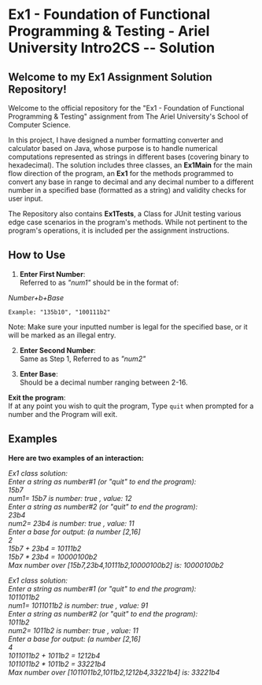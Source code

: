 # Ex1 - Foundation of Functional Programming & Testing - Ariel University Intro2CS -- Solution

## Welcome to my Ex1 Assignment Solution Repository!

Welcome to the official repository for the "Ex1 - Foundation of Functional Programming & Testing" assignment from The Ariel University's School of Computer Science.

In this project, I have designed a number formatting converter and calculator based on Java, whose purpose is to handle numerical computations represented as strings in different bases (covering binary to hexadecimal). The solution includes three classes, an **Ex1Main** for the main flow direction of the program, an **Ex1** for the methods programmed to convert any base in range to decimal and any decimal number to a different number in a specified base (formatted as a string) and validity checks for user input.

The Repository also contains **Ex1Tests**, a Class for JUnit testing various edge case scenarios in the program's methods. While not pertinent to the program's operations, it is included per the assignment instructions.

## How to Use

1. **Enter First Number**:  
   Referred to as *"num1"* should be in the format of:

*Number+b+Base*

`Example: "135b10", "100111b2"`

Note: Make sure your inputted number is legal for the specified base, or it will be marked as an illegal entry.

2. **Enter Second Number**:  
   Same as Step 1, Referred to as *"num2"*

3. **Enter Base**:  
   Should be a decimal number ranging between 2-16.

**Exit the program**:  
If at any point you wish to quit the program, Type `quit` when prompted for a number and the Program will exit.


## Examples
**Here are two examples of an interaction:**

*Ex1 class solution:\
Enter a string as number#1 (or "quit" to end the program):\
15b7\
num1= 15b7 is number: true , value: 12\
Enter a string as number#2 (or "quit" to end the program):\
23b4\
num2= 23b4 is number: true , value: 11\
Enter a base for output: (a number [2,16]\
2\
15b7 + 23b4 = 10111b2\
15b7 * 23b4 = 10000100b2\
Max number over [15b7,23b4,10111b2,10000100b2] is: 10000100b2*

*Ex1 class solution:\
Enter a string as number#1 (or "quit" to end the program):\
1011011b2\
num1= 1011011b2 is number: true , value: 91\
Enter a string as number#2 (or "quit" to end the program):\
1011b2\
num2= 1011b2 is number: true , value: 11\
Enter a base for output: (a number [2,16]\
4\
1011011b2 + 1011b2 = 1212b4\
1011011b2 * 1011b2 = 33221b4\
Max number over [1011011b2,1011b2,1212b4,33221b4] is: 33221b4*